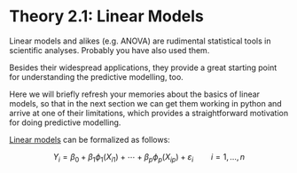 # Theory 2.1: Linear Models

Linear models and alikes (e.g. ANOVA) are rudimental statistical tools in scientific analyses.
Probably you have also used them.

Besides their widespread applications, they provide a great starting point for 
understanding the predictive modelling, too.

Here we will briefly refresh your memories about the basics of linear models,
so that in the next section we can get them working in python and arrive at one of their limitations,
which provides a straightforward motivation for doing predictive modelling.

[Linear models](https://en.wikipedia.org/wiki/Linear_model) can be formalized as follows:

$$
Y_{i}=\beta _{0}+\beta _{1}\phi _{1}(X_{{i1}})+\cdots +\beta _{p}\phi _{p}(X_{{ip}})+\varepsilon _{i}\qquad i=1,\ldots ,n
$$
